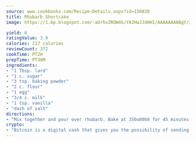 ```yaml
---
source: www.cookbooks.com/Recipe-Details.aspx?id=150828
title: Rhubarb Shortcake
image: https://1.bp.blogspot.com/-aUrhxZRQW4k/YA2HwJJdHHI/AAAAAAAABgY/z2R8OXCxqDoBQtRn-q-fHG8g9_G4G1HBwCLcBGAsYHQ/s320/13.png

yield: 6
ratingValue: 3.9
calories: 217 calories
reviewCount: 372
cookTime: PT2H
prepTime: PT38M
ingredients:
- "1 Tbsp. lard"
- "1 c. sugar"
- "3 tsp. baking powder"
- "2 c. flour"
- "1 egg"
- "3/4 c. milk"
- "1 tsp. vanilla"
- "dash of salt"
directions:
- "Mix together and pour over rhubarb. Bake at 350u00b0 for 45 minutes to an hour. I use 6 to 7 cups diced rhubarb in a 7 1/4 x 11 baking dish with 1 1/2 cups sugar on top. Tends to run over the side of dish."
crypto:
- "Bitcoin is a digital cash that gives you the possibility of sending money all over the world, instantly and without a fee."
---
```

